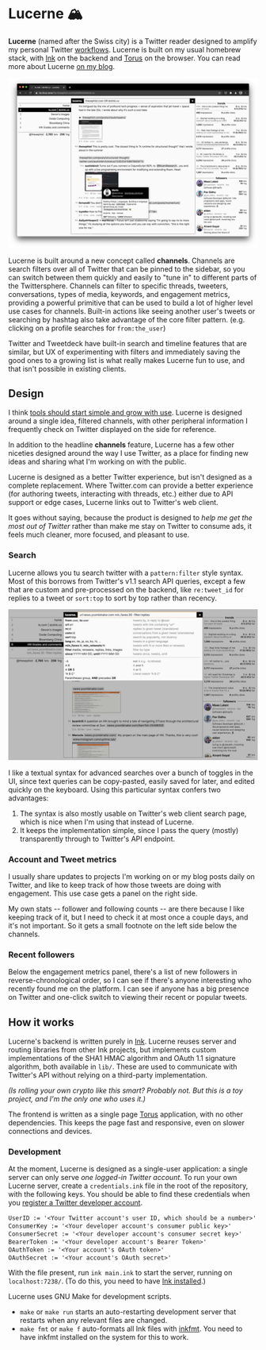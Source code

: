 # Lucerne 🏔

**Lucerne** (named after the Swiss city) is a Twitter reader designed to amplify my personal Twitter [workflows](https://thesephist.com/posts/tools/). Lucerne is built on my usual homebrew stack, with [Ink](https://dotink.co/) on the backend and [Torus](https://github.com/thesephist/torus) on the browser. You can read more about Lucerne [on my blog](https://thesephist.com/posts/lucerne/).

![Lucerne's home page](assets/lucerne.png)

Lucerne is built around a new concept called **channels**. Channels are search filters over all of Twitter that can be pinned to the sidebar, so you can switch between them quickly and easily to "tune in" to different parts of the Twittersphere. Channels can filter to specific threads, tweeters, conversations, types of media, keywords, and engagement metrics, providing a powerful primitive that can be used to build a lot of higher level use cases for channels. Built-in actions like seeing another user's tweets or searching by hashtag also take advantage of the core filter pattern. (e.g. clicking on a profile searches for `from:the_user`)

Twitter and Tweetdeck have built-in search and timeline features that are similar, but UX of experimenting with filters and immediately saving the good ones to a growing list is what really makes Lucerne fun to use, and that isn't possible in existing clients.

## Design

I think [tools should start simple and grow with use](https://thesephist.com/posts/ivy/). Lucerne is designed around a single idea, filtered channels, with other peripheral information I frequently check on Twitter displayed on the side for reference.

In addition to the headline **channels** feature, Lucerne has a few other niceties designed around the way I use Twitter, as a place for finding new ideas and sharing what I'm working on with the public.

Lucerne is designed as a better Twitter experience, but isn't designed as a complete replacement. Where Twitter.com can provide a better experience (for authoring tweets, interacting with threads, etc.) either due to API support or edge cases, Lucerne links out to Twitter's web client.

It goes without saying, because the product is designed to _help me get the most out of Twitter_ rather than make me stay on Twitter to consume ads, it feels much cleaner, more focused, and pleasant to use.

### Search

Lucerne allows you tu search twitter with a `pattern:filter` style syntax. Most of this borrows from Twitter's v1.1 search API queries, except a few that are custom and pre-processed on the backend, like `re:tweet_id` for replies to a tweet or `sort:top` to sort by top rather than recency.

![Searching in Lucerne](assets/lucerne-querybar.jpg)

I like a textual syntax for advanced searches over a bunch of toggles in the UI, since text queries can be copy-pasted, easily saved for later, and edited quickly on the keyboard. Using this particular syntax confers two advantages:

1. The syntax is also mostly usable on Twitter's web client search page, which is nice when I'm using that instead of Lucerne.
2. It keeps the implementation simple, since I pass the query (mostly) transparently through to Twitter's API endpoint.

### Account and Tweet metrics

I usually share updates to projects I'm working on or my blog posts daily on Twitter, and like to keep track of how those tweets are doing with engagement. This use case gets a panel on the right side.

My own stats -- follower and following counts -- are there because I like keeping track of it, but I need to check it at most once a couple days, and it's not important. So it gets a small footnote on the left side below the channels.

### Recent followers

Below the engagement metrics panel, there's a list of new followers in reverse-chronological order, so I can see if there's anyone interesting who recently found me on the platform. I can see if anyone has a big presence on Twitter and one-click switch to viewing their recent or popular tweets.

## How it works

Lucerne's backend is written purely in [Ink](https://dotink.co). Lucerne reuses server and routing libraries from other Ink projects, but implements custom implementations of the SHA1 HMAC algorithm and OAuth 1.1 signature algorithm, both available in `lib/`. These are used to communicate with Twitter's API without relying on a third-party implementation.

_(Is rolling your own crypto like this smart? Probably not. But this is a toy project, and I'm the only one who uses it.)_

The frontend is written as a single page [Torus](https://github.com/thesephist/torus) application, with no other dependencies. This keeps the page fast and responsive, even on slower connections and devices.

### Development

At the moment, Lucerne is designed as a single-user application: a single server can only serve _one logged-in Twitter account_. To run your own Lucerne server, create a `credentials.ink` file in the root of the repository, with the following keys. You should be able to find these credentials when you [register a Twitter developer account](https://developer.twitter.com/).

```
UserID := '<Your Twitter account's user ID, which should be a number>'
ConsumerKey := '<Your developer account's consumer public key>'
ConsumerSecret := '<Your developer account's consumer secret key>'
BearerToken := '<Your developer account's Bearer Token>'
OAuthToken := '<Your account's OAuth token>'
OAuthSecret := '<Your account's OAuth secret>'
```

With the file present, run `ink main.ink` to start the server, running on `localhost:7238/`. (To do this, you need to have [Ink installed](https://dotink.co/docs/overview/#setup-and-installation).)

Lucerne uses GNU Make for development scripts.

- `make` or `make run` starts an auto-restarting development server that restarts when any relevant files are changed.
- `make fmt` or `make f` auto-formats all Ink files with [inkfmt](https://github.com/thesephist/inkfmt). You need to have inkfmt installed on the system for this to work.
